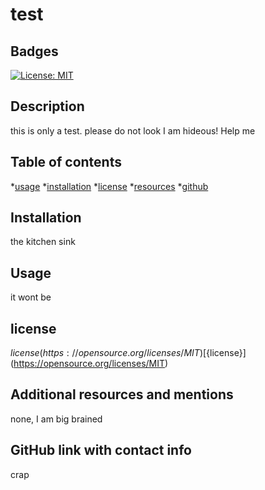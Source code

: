 # test

  ## Badges
  [![License: MIT](https://img.shields.io/badge/License-MIT-yellow.svg)](https://opensource.org/licenses/MIT)

  ## Description
this is only a test. please do not look I am hideous! Help me

  ## Table of contents
   *[usage](#usage)
   *[installation](#installation)
   *[license](#license)
   *[resources](#resources)
   *[github](#github)

  ## Installation

  the kitchen sink

  ## Usage
  it wont be

  ## license

  ${license}(https://opensource.org/licenses/MIT)
  [${license}](https://opensource.org/licenses/MIT)

  ## Additional resources and mentions

  none, I am big brained


  ## GitHub link with contact info

  crap

  


